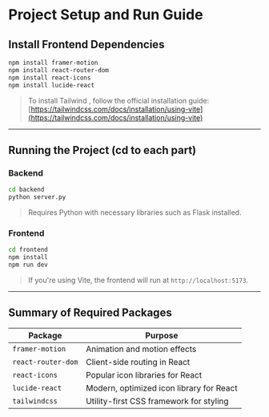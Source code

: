 # Project Setup and Run Guide

## Install Frontend Dependencies

```bash
npm install framer-motion
npm install react-router-dom
npm install react-icons
npm install lucide-react
```

> To install Tailwind , follow the official installation guide:
> [https://tailwindcss.com/docs/installation/using-vite](https://tailwindcss.com/docs/installation/using-vite)

---

## Running the Project (cd to each part)

### Backend

```bash
cd backend
python server.py
```

> Requires Python with necessary libraries such as Flask installed.

### Frontend

```bash
cd frontend
npm install
npm run dev
```

> If you're using Vite, the frontend will run at `http://localhost:5173`.

---

## Summary of Required Packages

| Package            | Purpose                                  |
| ------------------ | ---------------------------------------- |
| `framer-motion`    | Animation and motion effects             |
| `react-router-dom` | Client-side routing in React             |
| `react-icons`      | Popular icon libraries for React         |
| `lucide-react`     | Modern, optimized icon library for React |
| `tailwindcss`      | Utility-first CSS framework for styling  |
